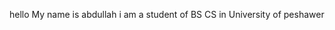hello My name is abdullah
i am a student of BS CS in University of peshawer

<!---
abdullahamir2308/abdullahamir2308 is a ✨ special ✨ repository because its `README.md` (this file) appears on your GitHub profile.
You can click the Preview link to take a look at your changes.
--->
